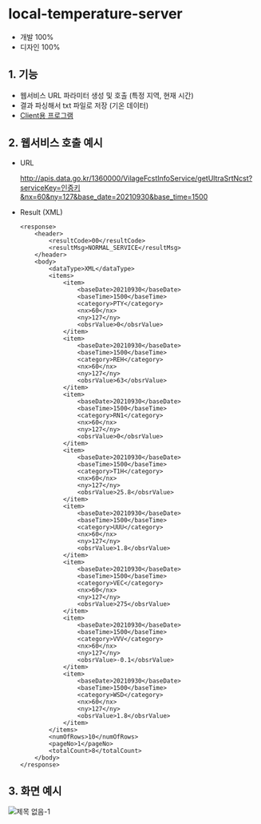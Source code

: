 # local-temperature-server

- 개발 100%
- 디자인 100%

## 1. 기능
- 웹서비스 URL 파라미터 생성 및 호출 (특정 지역, 현재 시간)
- 결과 파싱해서 txt 파일로 저장 (기온 데이터)
- [Client용 프로그램](https://github.com/yeaeun23/local-temperature-client)

## 2. 웹서비스 호출 예시

* URL

    http://apis.data.go.kr/1360000/VilageFcstInfoService/getUltraSrtNcst?serviceKey=인증키&nx=60&ny=127&base_date=20210930&base_time=1500

* Result (XML)

    ```
    <response>
        <header>
            <resultCode>00</resultCode>
            <resultMsg>NORMAL_SERVICE</resultMsg>
        </header>
        <body>
            <dataType>XML</dataType>
            <items>
                <item>
                    <baseDate>20210930</baseDate>
                    <baseTime>1500</baseTime>
                    <category>PTY</category>
                    <nx>60</nx>
                    <ny>127</ny>
                    <obsrValue>0</obsrValue>
                </item>
                <item>
                    <baseDate>20210930</baseDate>
                    <baseTime>1500</baseTime>
                    <category>REH</category>
                    <nx>60</nx>
                    <ny>127</ny>
                    <obsrValue>63</obsrValue>
                </item>
                <item>
                    <baseDate>20210930</baseDate>
                    <baseTime>1500</baseTime>
                    <category>RN1</category>
                    <nx>60</nx>
                    <ny>127</ny>
                    <obsrValue>0</obsrValue>
                </item>
                <item>
                    <baseDate>20210930</baseDate>
                    <baseTime>1500</baseTime>
                    <category>T1H</category>
                    <nx>60</nx>
                    <ny>127</ny>
                    <obsrValue>25.8</obsrValue>
                </item>
                <item>
                    <baseDate>20210930</baseDate>
                    <baseTime>1500</baseTime>
                    <category>UUU</category>
                    <nx>60</nx>
                    <ny>127</ny>
                    <obsrValue>1.8</obsrValue>
                </item>
                <item>
                    <baseDate>20210930</baseDate>
                    <baseTime>1500</baseTime>
                    <category>VEC</category>
                    <nx>60</nx>
                    <ny>127</ny>
                    <obsrValue>275</obsrValue>
                </item>
                <item>
                    <baseDate>20210930</baseDate>
                    <baseTime>1500</baseTime>
                    <category>VVV</category>
                    <nx>60</nx>
                    <ny>127</ny>
                    <obsrValue>-0.1</obsrValue>
                </item>
                <item>
                    <baseDate>20210930</baseDate>
                    <baseTime>1500</baseTime>
                    <category>WSD</category>
                    <nx>60</nx>
                    <ny>127</ny>
                    <obsrValue>1.8</obsrValue>
                </item>
            </items>
            <numOfRows>10</numOfRows>
            <pageNo>1</pageNo>
            <totalCount>8</totalCount>
        </body>
    </response>
    ```

## 3. 화면 예시

![제목 없음-1](https://user-images.githubusercontent.com/14077108/135413910-20f6989f-5015-4a8b-b1e4-c11623546678.jpg)
